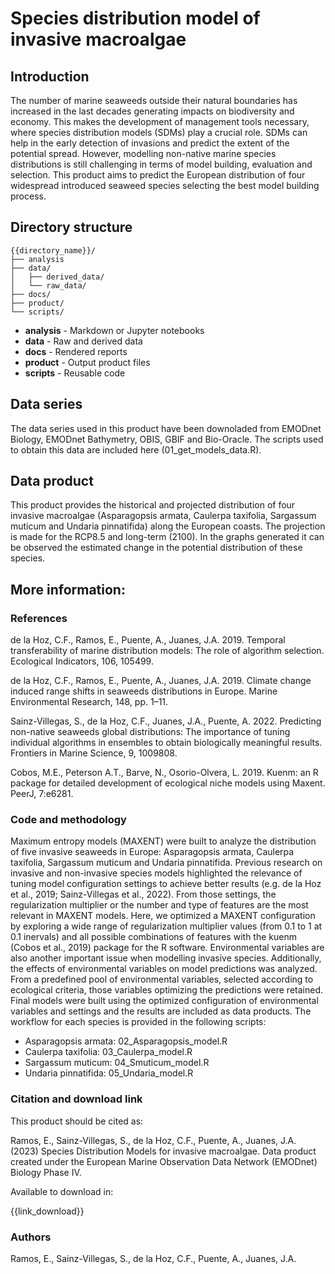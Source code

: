 # Species distribution model of invasive macroalgae

## Introduction

The number of marine seaweeds outside their natural boundaries has increased in the last decades generating impacts on biodiversity and economy. This makes the development of management tools necessary, where species distribution models (SDMs) play a crucial role. SDMs can help in the early detection of invasions and predict the extent of the potential spread. However, modelling non-native marine species distributions is still challenging in terms of model building, evaluation and selection. This product aims to predict the European distribution of four widespread introduced seaweed species selecting the best model building process.

## Directory structure

```
{{directory_name}}/
├── analysis
├── data/
│   ├── derived_data/
│   └── raw_data/
├── docs/
├── product/
└── scripts/
```

* **analysis** - Markdown or Jupyter notebooks
* **data** - Raw and derived data
* **docs** - Rendered reports
* **product** - Output product files
* **scripts** - Reusable code

## Data series

The data series used in this product have been downoladed from EMODnet Biology, EMODnet Bathymetry, OBIS, GBIF and Bio-Oracle. The scripts used to obtain this data are included here (01_get_models_data.R).

## Data product

This product provides the historical and projected distribution of four invasive macroalgae (Asparagopsis armata, Caulerpa taxifolia, Sargassum muticum and Undaria pinnatifida) along the European coasts. The projection is made for the RCP8.5 and long-term (2100). In the graphs generated it can be observed the estimated change in the potential distribution of these species.

## More information:

### References

de la Hoz, C.F., Ramos, E., Puente, A., Juanes, J.A. 2019. Temporal transferability of marine distribution models: The role of algorithm selection. Ecological Indicators, 106, 105499.

de la Hoz, C.F., Ramos, E., Puente, A., Juanes, J.A. 2019. Climate change induced range shifts in seaweeds distributions in Europe. Marine Environmental Research, 148, pp. 1–11.

Sainz-Villegas, S., de la Hoz, C.F., Juanes, J.A., Puente, A. 2022. Predicting non-native seaweeds global distributions: The importance of tuning individual algorithms in ensembles to obtain biologically meaningful results. Frontiers in Marine Science, 9, 1009808.

Cobos, M.E., Peterson A.T., Barve, N., Osorio-Olvera, L. 2019. Kuenm: an R package for detailed development of ecological niche models using Maxent. PeerJ, 7:e6281.

### Code and methodology

Maximum entropy models (MAXENT) were built to analyze the distribution of five invasive seaweeds in Europe: Asparagopsis armata, Caulerpa taxifolia, Sargassum muticum and Undaria pinnatifida. Previous research on invasive and non-invasive species models highlighted the relevance of tuning model configuration settings to achieve better results (e.g. de la Hoz et al., 2019; Sainz-Villegas et al., 2022).  From those settings, the regularization multiplier or the number and type of features are the most relevant in MAXENT models. Here, we optimized a MAXENT configuration by exploring a wide range of regularization multiplier values (from 0.1 to 1 at 0.1 inervals) and all possible combinations of features with the kuenm (Cobos et al., 2019) package for the R software. Environmental variables are also another important issue when modelling invasive species. Additionally, the effects of environmental variables on model predictions was analyzed. From a predefined pool of environmental variables, selected according to ecological criteria, those variables optimizing the predictions were retained.  Final models were built using the optimized configuration of environmental variables and settings and the results are included as data products. The workflow for each species is provided in the following scripts:
-	Asparagopsis armata: 02_Asparagopsis_model.R
-	Caulerpa taxifolia: 03_Caulerpa_model.R
-	Sargassum muticum: 04_Smuticum_model.R
-	Undaria pinnatifida: 05_Undaria_model.R

### Citation and download link

This product should be cited as:

Ramos, E., Sainz-Villegas, S., de la Hoz, C.F., Puente, A., Juanes, J.A. (2023) Species Distribution Models for invasive macroalgae. Data product created under the European Marine Observation Data Network (EMODnet) Biology Phase IV.

Available to download in:

{{link_download}}

### Authors

Ramos, E., Sainz-Villegas, S., de la Hoz, C.F., Puente, A., Juanes, J.A. 
